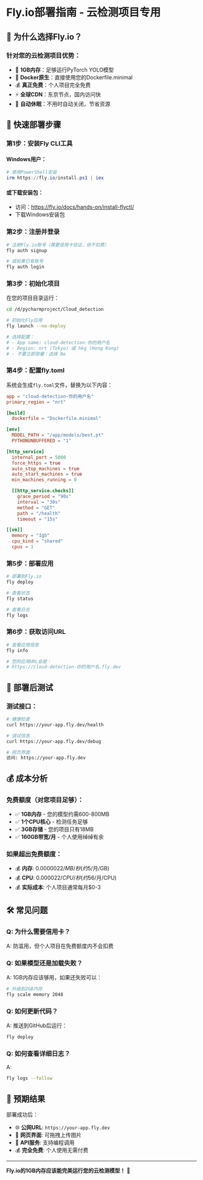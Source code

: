 # Fly.io部署指南 - 云检测项目专用

## 🌟 为什么选择Fly.io？

### 针对您的云检测项目优势：
- 🧠 **1GB内存**：足够运行PyTorch YOLO模型
- 🐳 **Docker原生**：直接使用您的Dockerfile.minimal
- 💰 **真正免费**：个人项目完全免费
- ⚡ **全球CDN**：东京节点，国内访问快
- 🔄 **自动休眠**：不用时自动关闭，节省资源

## 🚀 快速部署步骤

### 第1步：安装Fly CLI工具

#### Windows用户：
```powershell
# 使用PowerShell安装
irm https://fly.io/install.ps1 | iex
```

#### 或下载安装包：
- 访问：https://fly.io/docs/hands-on/install-flyctl/
- 下载Windows安装包

### 第2步：注册并登录

```bash
# 注册Fly.io账号（需要信用卡验证，但不扣费）
fly auth signup

# 或如果已有账号
fly auth login
```

### 第3步：初始化项目

在您的项目目录运行：
```bash
cd /d/pycharmproject/Cloud_detection

# 初始化Fly应用
fly launch --no-deploy

# 选择配置：
# - App name: cloud-detection-你的用户名
# - Region: nrt (Tokyo) 或 hkg (Hong Kong)
# - 不要立即部署：选择 No
```

### 第4步：配置fly.toml

系统会生成`fly.toml`文件，替换为以下内容：

```toml
app = "cloud-detection-你的用户名"
primary_region = "nrt"

[build]
  dockerfile = "Dockerfile.minimal"

[env]
  MODEL_PATH = "/app/models/best.pt"
  PYTHONUNBUFFERED = "1"

[http_service]
  internal_port = 5000
  force_https = true
  auto_stop_machines = true
  auto_start_machines = true
  min_machines_running = 0

  [[http_service.checks]]
    grace_period = "90s"
    interval = "30s"
    method = "GET"
    path = "/health"
    timeout = "15s"

[[vm]]
  memory = "1gb"
  cpu_kind = "shared"
  cpus = 1
```

### 第5步：部署应用

```bash
# 部署到Fly.io
fly deploy

# 查看状态
fly status

# 查看日志
fly logs
```

### 第6步：获取访问URL

```bash
# 查看应用信息
fly info

# 您的应用URL会是：
# https://cloud-detection-你的用户名.fly.dev
```

## 🔧 部署后测试

### 测试接口：
```bash
# 健康检查
curl https://your-app.fly.dev/health

# 调试信息
curl https://your-app.fly.dev/debug

# 网页界面
访问: https://your-app.fly.dev
```

## 💰 成本分析

### 免费额度（对您项目足够）：
- ✅ **1GB内存** - 您的模型约需600-800MB
- ✅ **1个CPU核心** - 检测任务足够
- ✅ **3GB存储** - 您的项目只有18MB
- ✅ **160GB带宽/月** - 个人使用绰绰有余

### 如果超出免费额度：
- 💰 **内存**: $0.0000022/MB/秒 (约$5/月/GB)
- 💰 **CPU**: $0.000022/CPU/秒 (约$56/月/CPU)
- 💰 **实际成本**: 个人项目通常每月$0-3

## 🛠️ 常见问题

### Q: 为什么需要信用卡？
A: 防滥用，但个人项目在免费额度内不会扣费

### Q: 如果模型还是加载失败？
A: 1GB内存应该够用，如果还失败可以：
```bash
# 升级到2GB内存
fly scale memory 2048
```

### Q: 如何更新代码？
A: 推送到GitHub后运行：
```bash
fly deploy
```

### Q: 如何查看详细日志？
A: 
```bash
fly logs --follow
```

## 🎯 预期结果

部署成功后：
- 🌐 **公网URL**: `https://your-app.fly.dev`
- 📱 **网页界面**: 可拖拽上传图片
- 🔗 **API服务**: 支持编程调用
- 💰 **完全免费**: 个人使用无需付费

---

**Fly.io的1GB内存应该能完美运行您的云检测模型！** 🚀 
